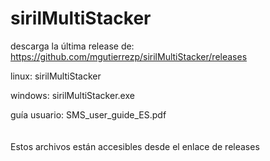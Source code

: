 # sirilMultiStacker
descarga la última release de: https://github.com/mgutierrezp/sirilMultiStacker/releases

linux: sirilMultiStacker

windows: sirilMultiStacker.exe

guía usuario: SMS_user_guide_ES.pdf
<br />
<br />
<br />
Estos archivos están accesibles desde el enlace de releases
